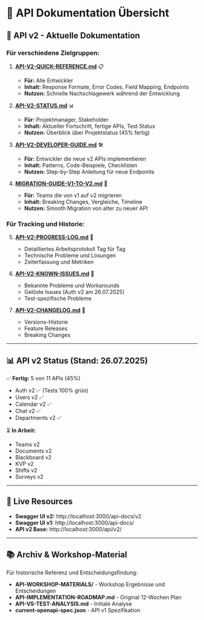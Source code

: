 # 📁 API Dokumentation Übersicht

## 🚀 API v2 - Aktuelle Dokumentation

### Für verschiedene Zielgruppen:

1. **[API-V2-QUICK-REFERENCE.md](./API-V2-QUICK-REFERENCE.md)** 📋
   - **Für:** Alle Entwickler
   - **Inhalt:** Response Formate, Error Codes, Field Mapping, Endpoints
   - **Nutzen:** Schnelle Nachschlagewerk während der Entwicklung

2. **[API-V2-STATUS.md](./API-V2-STATUS.md)** 📊
   - **Für:** Projektmanager, Stakeholder
   - **Inhalt:** Aktueller Fortschritt, fertige APIs, Test Status
   - **Nutzen:** Überblick über Projektstatus (45% fertig)

3. **[API-V2-DEVELOPER-GUIDE.md](./API-V2-DEVELOPER-GUIDE.md)** 🛠️
   - **Für:** Entwickler die neue v2 APIs implementieren
   - **Inhalt:** Patterns, Code-Beispiele, Checklisten
   - **Nutzen:** Step-by-Step Anleitung für neue Endpoints

4. **[MIGRATION-GUIDE-V1-TO-V2.md](./MIGRATION-GUIDE-V1-TO-V2.md)** 🔄
   - **Für:** Teams die von v1 auf v2 migrieren
   - **Inhalt:** Breaking Changes, Vergleiche, Timeline
   - **Nutzen:** Smooth Migration von alter zu neuer API

### Für Tracking und Historie:

5. **[API-V2-PROGRESS-LOG.md](./API-V2-PROGRESS-LOG.md)** 📝
   - Detailliertes Arbeitsprotokoll Tag für Tag
   - Technische Probleme und Lösungen
   - Zeiterfassung und Metriken

6. **[API-V2-KNOWN-ISSUES.md](./API-V2-KNOWN-ISSUES.md)** 🐛
   - Bekannte Probleme und Workarounds
   - Gelöste Issues (Auth v2 am 26.07.2025)
   - Test-spezifische Probleme

7. **[API-V2-CHANGELOG.md](./API-V2-CHANGELOG.md)** 📅
   - Versions-Historie
   - Feature Releases
   - Breaking Changes

---

## 📊 API v2 Status (Stand: 26.07.2025)

✅ **Fertig:** 5 von 11 APIs (45%)

- Auth v2 ✅ (Tests 100% grün)
- Users v2 ✅
- Calendar v2 ✅
- Chat v2 ✅
- Departments v2 ✅

⏳ **In Arbeit:**

- Teams v2
- Documents v2
- Blackboard v2
- KVP v2
- Shifts v2
- Surveys v2

---

## 🔗 Live Resources

- **Swagger UI v2:** http://localhost:3000/api-docs/v2
- **Swagger UI v1:** http://localhost:3000/api-docs/
- **API v2 Base:** http://localhost:3000/api/v2/

---

## 📚 Archiv & Workshop-Material

Für historische Referenz und Entscheidungsfindung:

- **API-WORKSHOP-MATERIALS/** - Workshop Ergebnisse und Entscheidungen
- **API-IMPLEMENTATION-ROADMAP.md** - Original 12-Wochen Plan
- **API-VS-TEST-ANALYSIS.md** - Initiale Analyse
- **current-openapi-spec.json** - API v1 Spezifikation
